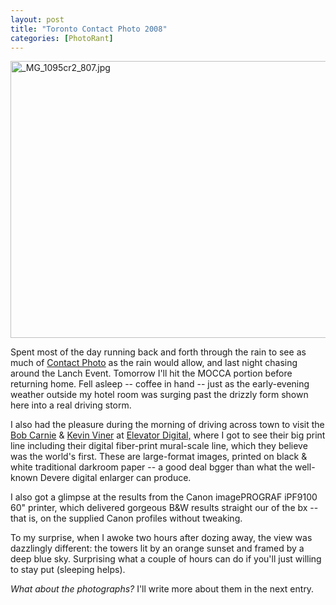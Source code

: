 ```yaml
---
layout: post
title: "Toronto Contact Photo 2008"
categories: [PhotoRant]
---
```

<img alt="_MG_1095cr2_807.jpg" src="http://www.botzilla.com/blog/pix2008/_MG_1095cr2_807.jpg" width="807" height="443" border="0" />

Spent most of the day running back and forth through the rain to see as much of <a href="http://www.contactphoto.org/">Contact Photo</a> as the rain would allow, and last night chasing around the Lanch Event. Tomorrow I'll hit the MOCCA portion before returning home. Fell asleep -- coffee in hand -- just as the early-evening weather outside my hotel room was surging past the drizzly form shown here into a real driving storm.

I also had the pleasure during the morning of driving across town to visit the <a href="http://www.elevatorworkshops.com/carnie.shtml">Bob Carnie</a> & <a href="http://www.creativeshake.com/profile.html?MyUrl=kevinviner">Kevin Viner</a> at <a href="http://www.elevatordigital.ca">Elevator Digital,</a> where I got to see their big print line including their digital fiber-print mural-scale line, which they believe was the world's first. These are large-format images, printed on black & white traditional darkroom paper -- a good deal bgger than what the well-known Devere digital enlarger can produce.

I also got a glimpse at the results from the Canon imagePROGRAF iPF9100 60" printer, which delivered gorgeous B&W results straight our of the bx -- that is, on the supplied Canon profiles without tweaking.

To my surprise, when I awoke two hours after dozing away, the view was dazzlingly different: the towers lit by an orange sunset and framed by a deep blue sky. Surprising what a couple of hours can do if you'll just willing to stay put (sleeping helps).

<i>What about the photographs?</i> I'll write more about them in the next entry.


